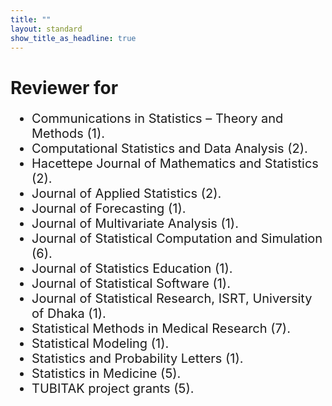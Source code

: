 ```yaml
---
title: ""
layout: standard
show_title_as_headline: true
---
```


<h1 color="rgb(132," 132,="" 132);="">Reviewer for</h1>
<ul style="font-size:20px;">
<li> Communications in Statistics – Theory and Methods (1).<br>
</li>
<li> Computational Statistics and Data Analysis (2).<br>
</li>
<li> Hacettepe Journal of Mathematics and Statistics (2).<br>
</li>
<li> Journal of Applied Statistics (2).<br>
</li>
<li> Journal of Forecasting (1).<br>
</li>
<li> Journal of Multivariate Analysis (1).<br>
</li>
<li> Journal of Statistical Computation and Simulation (6).<br>
</li>
<li> Journal of Statistics Education (1).<br>
</li>
<li> Journal of Statistical Software (1).<br>
</li>
<li> Journal of Statistical Research, ISRT, University of Dhaka (1).<br>
</li>
<li> Statistical Methods in Medical Research (7).<br>
</li>
<li> Statistical Modeling (1).<br>
</li>
<li> Statistics and Probability Letters (1).<br>
</li>
<li> Statistics in Medicine (5).<br>
</li>
<li> TUBITAK project grants (5).<br>
</li>
</ul> 
